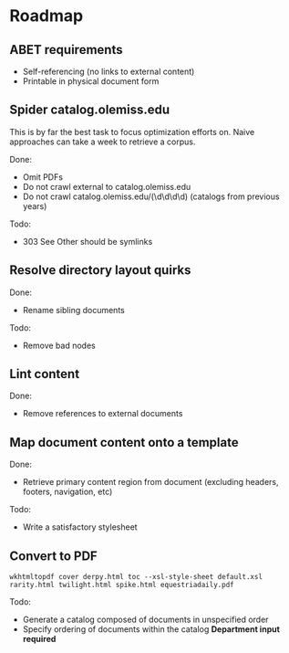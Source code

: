 # Roadmap

## ABET requirements

- Self-referencing (no links to external content)
- Printable in physical document form

## Spider catalog.olemiss.edu

This is by far the best task to focus optimization efforts on. Naive approaches can take a week to retrieve a corpus.

Done:
- Omit PDFs
- Do not crawl external to catalog.olemiss.edu
- Do not crawl catalog.olemiss.edu/(\d\d\d\d) (catalogs from previous years)

Todo:
- 303 See Other should be symlinks

## Resolve directory layout quirks

Done:
- Rename sibling documents

Todo:
- Remove bad nodes

## Lint content

Done:
- Remove references to external documents

## Map document content onto a template

Done:
- Retrieve primary content region from document (excluding headers, footers, navigation, etc)

Todo:
- Write a satisfactory stylesheet

## Convert to PDF

```wkhtmltopdf cover derpy.html toc --xsl-style-sheet default.xsl rarity.html twilight.html spike.html equestriadaily.pdf```

Todo:
- Generate a catalog composed of documents in unspecified order
- Specify ordering of documents within the catalog **Department input required**